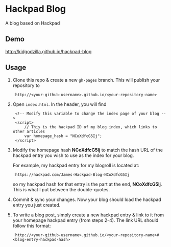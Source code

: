 # Hackpad Blog
A blog based on Hackpad

## Demo

http://kidgodzilla.github.io/hackpad-blog

## Usage

1. Clone this repo & create a new `gh-pages` branch. This will publish your repository to

    	http://<your-github-username>.github.io/<your-repository-name>

2. Open `index.html`. In the header, you will find

		<!-- Modify this variable to change the index page of your blog -->
		<script>
			// This is the hackpad ID of my blog index, which links to other articles
			var homepage_hash = "NCoXdfcG5Ij";
		</script>

3. Modify the homepage hash **NCoXdfcG5Ij** to match the hash URL of the hackpad entry you wish to use as the index for your blog.

	For example, my hackpad entry for my blogroll is located at:

		https://hackpad.com/James-Hackpad-Blog-NCoXdfcG5Ij

	so my hackpad hash for that entry is the part at the end, **NCoXdfcG5Ij**. This is what I put between the double-quotes.

4. Commit & sync your changes. Now your blog should load the hackpad entry you just created.

5. To write a blog post, simply create a new hackpad entry & link to it from your homepage hackpad entry (from steps 2-4). The link URL should follow this format:

    	http://<your-github-username>.github.io/<your-repository-name>#<blog-entry-hackpad-hash>
